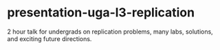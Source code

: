 # presentation-uga-l3-replication
2 hour talk for undergrads on replication problems, many labs, solutions, and exciting future directions.
